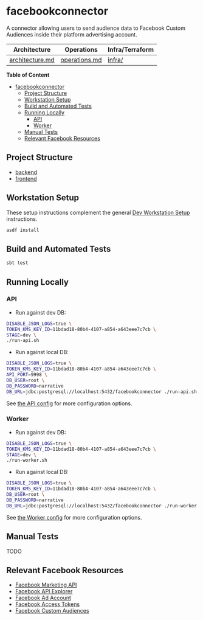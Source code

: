 # facebookconnector

A connector allowing users to send audience data to Facebook Custom Audiences inside their platform advertising account.

| Architecture                         | Operations                       | Infra/Terraform    |
|--------------------------------------|----------------------------------|--------------------|
| [architecture.md](./architecture.md) | [operations.md](./operations.md) | [infra/](./infra/) |

**Table of Content**

- [facebookconnector](#facebookconnector)
    - [Project Structure](#project-structure)
    - [Workstation Setup](#workstation-setup)
    - [Build and Automated Tests](#build-and-automated-tests)
    - [Running Locally](#running-locally)
        - [API](#api)
        - [Worker](#worker)
    - [Manual Tests](#manual-tests)
    - [Relevant Facebook Resources](#relevant-facebook-resources)

## Project Structure

- [backend](./backend/)
- [frontend](./frontend/)

## Workstation Setup

These setup instructions complement the
general [Dev Workstation Setup](https://jobs.narrative.io/process/dev-workstation-setup) instructions.

```bash
asdf install
```

## Build and Automated Tests

```bash
sbt test
```

## Running Locally

### API

- Run against dev DB:

```bash
DISABLE_JSON_LOGS=true \
TOKEN_KMS_KEY_ID=11bdad18-80b4-4107-a854-a643eee7c7cb \
STAGE=dev \
./run-api.sh
```

- Run against local DB:

```bash
DISABLE_JSON_LOGS=true \
TOKEN_KMS_KEY_ID=11bdad18-80b4-4107-a854-a643eee7c7cb \
API_PORT=9998 \
DB_USER=root \
DB_PASSWORD=narrative
DB_URL=jdbc:postgresql://localhost:5432/facebookconnector ./run-api.sh
```

See [the API config](./api/src/main/scala/io/narrative/connectors/facebook/Config.scala) for more configuration options.

### Worker

- Run against dev DB:

```bash
DISABLE_JSON_LOGS=true \
TOKEN_KMS_KEY_ID=11bdad18-80b4-4107-a854-a643eee7c7cb \
STAGE=dev \
./run-worker.sh
```

- Run against local DB:

```bash
DISABLE_JSON_LOGS=true \
TOKEN_KMS_KEY_ID=11bdad18-80b4-4107-a854-a643eee7c7cb \
DB_USER=root \
DB_PASSWORD=narrative
DB_URL=jdbc:postgresql://localhost:5432/facebookconnector ./run-worker.sh
```

See [the Worker config](./worker/src/main/scala/io/narrative/connectors/facebook/Config.scala) for more configuration
options.

## Manual Tests

TODO

## Relevant Facebook Resources

- [Facebook Marketing API](https://developers.facebook.com/docs/marketing-apis/)
- [Facebook API Explorer](https://developers.facebook.com/tools/explorer/)
- [Facebook Ad Account](https://www.facebook.com/business/help/407323696966570?id=649869995454285)
- [Facebook Access Tokens](https://developers.facebook.com/docs/facebook-login/guides/access-tokens)
- [Facebook Custom Audiences](https://developers.facebook.com/docs/marketing-api/audiences/guides/custom-audiences/)
